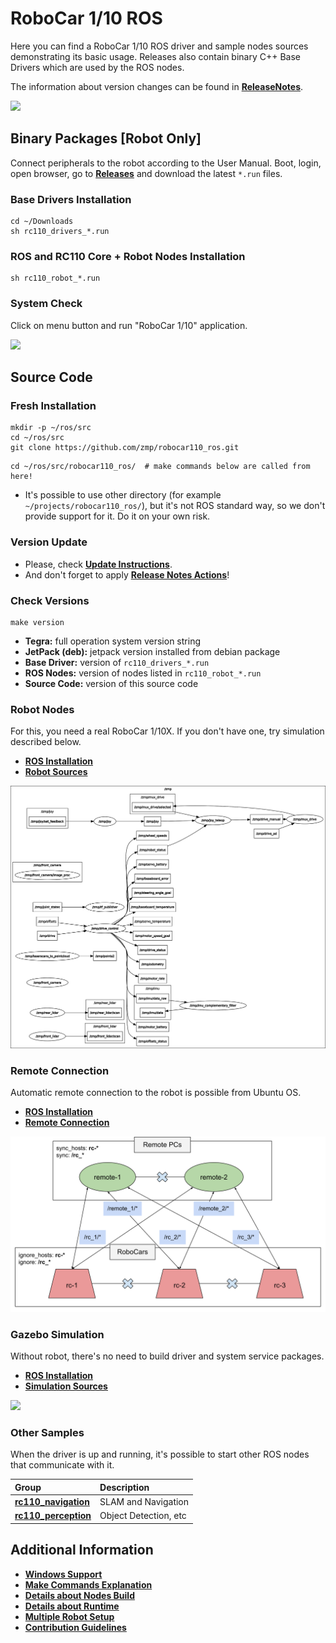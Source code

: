# RoboCar 1/10 ROS

Here you can find a RoboCar 1/10 ROS driver and sample nodes sources demonstrating its basic usage. 
Releases also contain binary C++ Base Drivers which are used by the ROS nodes.

The information about version changes can be found in [**ReleaseNotes**](ReleaseNotes.md).

[![](docs/images/robocar110x_360p.png)](https://www.zmp.co.jp/en/products/robocar/robocar-110x)

## Binary Packages [Robot Only]
Connect peripherals to the robot according to the User Manual. Boot, login, open browser, go to [**Releases**](https://github.com/zmp/robocar110_ros/releases) and download the latest `*.run` files.

### Base Drivers Installation
```
cd ~/Downloads
sh rc110_drivers_*.run
```

### ROS and RC110 Core + Robot Nodes Installation
```
sh rc110_robot_*.run
```

### System Check
Click on menu button and run "RoboCar 1/10" application.

![](docs/images/rviz.gif)

## Source Code
### Fresh Installation
```
mkdir -p ~/ros/src
cd ~/ros/src
git clone https://github.com/zmp/robocar110_ros.git
```
```
cd ~/ros/src/robocar110_ros/  # make commands below are called from here!
```

* It's possible to use other directory (for example `~/projects/robocar110_ros/`), but it's not ROS standard way, so we don't provide support for it. Do it on your own risk.

### Version Update
* Please, check [**Update Instructions**](docs/UpdateInstructions.md). 
* And don't forget to apply [**Release Notes Actions**](ReleaseNotes.md)!

### Check Versions
```
make version
```

* **Tegra:** full operation system version string
* **JetPack (deb):** jetpack version installed from debian package
* **Base Driver:**   version of `rc110_drivers_*.run`
* **ROS Nodes:**     version of nodes listed in `rc110_robot_*.run`
* **Source Code:**   version of this source code

### Robot Nodes
For this, you need a real RoboCar 1/10X. If you don't have one, try simulation described below.

* [**ROS Installation**](docs/RosInstallation.md)
* [**Robot Sources**](rc110_robot/README.md)

![](docs/images/rosgraph.png)

### Remote Connection
Automatic remote connection to the robot is possible from Ubuntu OS.

* [**ROS Installation**](docs/RosInstallation.md)
* [**Remote Connection**](docs/RemoteConnection.md)

![](docs/images/multimaster.svg)

### Gazebo Simulation
Without robot, there's no need to build driver and system service packages.

* [**ROS Installation**](docs/RosInstallation.md)
* [**Simulation Sources**](rc110_simulation/rc110_gazebo/README.md)

![](docs/images/gazebo2.gif)

### Other Samples
When the driver is up and running, it's possible to start other ROS nodes that communicate with it.

| Group                                              | Description                   |
|:---------------------------------------------------|:------------------------------|
| [**rc110_navigation**](rc110_navigation/README.md) | SLAM and Navigation           |
| [**rc110_perception**](rc110_perception/README.md) | Object Detection, etc         |

## Additional Information

* [**Windows Support**](docs/Windows.md)
* [**Make Commands Explanation**](docs/Makefiles.md)
* [**Details about Nodes Build**](docs/BuildDetails.md)
* [**Details about Runtime**](docs/RuntimeDetails.md)
* [**Multiple Robot Setup**](docs/MultiRobot.md)
* [**Contribution Guidelines**](docs/CONTRIBUTING.md)
